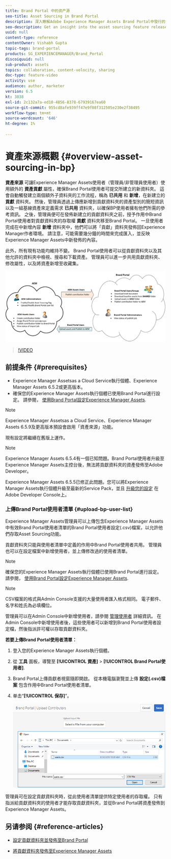 ```yaml
---
title: Brand Portal 中的资产源
seo-title: Asset Sourcing in Brand Portal
description: 深入瞭解Adobe Experience Manager Assets Brand Portal中發行的資產來源功能。
seo-description: Get an insight into the asset sourcing feature released in the Adobe Experience Manager Assets Brand Portal.
uuid: null
content-type: reference
contentOwner: Vishabh Gupta
topic-tags: brand-portal
products: SG_EXPERIENCEMANAGER/Brand_Portal
discoiquuid: null
sub-product: assets
topics: collaboration, content-velocity, sharing
doc-type: feature-video
activity: use
audience: author, marketer
version: 6.5
kt: 3838
exl-id: 2c132a7a-ed10-4856-8378-67939167ea60
source-git-commit: 955cd8afe939ff47e9f08f312505e230e2f38495
workflow-type: tm+mt
source-wordcount: '646'
ht-degree: 1%

---
```


# 資產來源概觀 {#overview-asset-sourcing-in-bp}

**資產來源** 可讓Experience Manager Assets使用者（管理員/非管理員使用者）使用額外的 **資產貢獻** 屬性，確保Brand Portal使用者可提交所建立的新資料夾。 這會自動觸發建立兩個額外子資料夾的工作流程，稱為 **已共用** 和 **新增**，在新建立的 **貢獻** 資料夾。 然後，管理員透過上傳應新增到貢獻資料夾的資產型別的簡短資訊以及一組基線資產來定義需求 **已共用** 資料夾，以確保BP使用者擁有他們所需的參考資訊。 之後，管理員便可在發佈新建立的貢獻資料夾之前，授予作用中Brand Portal使用者對貢獻資料夾的存取權 **貢獻** 資料夾移至Brand Portal。 一旦使用者完成在中新增內容 **新增** 資料夾中，他們可以將「貢獻」資料夾發佈回Experience Manager作者環境。 請注意，可能需要幾分鐘的時間來完成匯入，並反映Experience Manager Assets中新發佈的內容。

此外，所有現有功能均維持不變。 Brand Portal使用者可以從貢獻資料夾以及其他允許的資料夾中檢視、搜尋和下載資產。 管理員可以進一步共用貢獻資料夾、修改屬性，以及將資產新增至收藏集。

![Brand Portal資產來源](assets/asset-sourcing.png)

>[!VIDEO](https://video.tv.adobe.com/v/29365/?quality=12)

## 前提条件 {#prerequisites}

* Experience Manager Assetsas a Cloud Service執行個體、Experience Manager Assets 6.5.2或更高版本。
* 確保您的Experience Manager Assets執行個體已使用Brand Portal進行設定。 請參閱， [使用Brand Portal設定Experience Manager Assets](../using/configure-aem-assets-with-brand-portal.md).

<!--
* Ensure that your Brand Portal tenant is configured with one AEM Assets author instance.
-->

>[!NOTE]
>
>Experience Manager Assetsas a Cloud Service、Experience Manager Assets 6.5.9及更高版本預設會啟用「資產來源」功能。
>
>現有設定將繼續在舊版上運作。

>[!NOTE]
>
>Experience Manager Assets 6.5.4有一個已知問題。Brand Portal使用者升級至Experience Manager Assets主控台後，無法將貢獻資料夾的資產發佈至Adobe Developer。
>
>Experience Manager Assets 6.5.5已修正此問題。您可以將Experience Manager Assets執行個體升級至最新的Service Pack，並且 [升級您的設定](https://experienceleague.adobe.com/docs/experience-manager-65/assets/brandportal/configure-aem-assets-with-brand-portal.html#upgrade-integration-65) 在Adobe Developer Console上。

<!--

>For immediate fix on AEM 6.5.4, it is recommended to [download the hotfix](https://www.adobeaemcloud.com/content/marketplace/marketplaceProxy.html?packagePath=/content/companies/public/adobe/packages/cq650/hotfix/cq-6.5.0-hotfix-33041) and install on your author instance.
-->

<!--
## Configure Asset Sourcing {#configure-asset-sourcing}

**Asset Sourcing** is configured from within the AEM Assets author instance. The administrators can enable the Asset Sourcing feature flag configuration from the **AEM Web Console Configuration** and upload the active Brand Portal users list in **AEM Assets**.

>[!NOTE]
>
>Asset Sourcing is by default enabled on AEM Assets as a Cloud Service. The AEM administrator can directly upload the active Brand Portal users to allow them access to the Asset Sourcing feature.

>[!NOTE]
>
>Before you begin with the configuration, ensure that your AEM Assets instance is configured with Brand Portal. See, [Configure AEM Assets with Brand Portal](../using/configure-aem-assets-with-brand-portal.md). 

The following video demonstrates, how to configure Asset Sourcing on your AEM Assets author instance:

>[!VIDEO](https://video.tv.adobe.com/v/29771)
-->

<!--
### Enable Asset Sourcing {#enable-asset-sourcing}

AEM administrators can enable the Asset Sourcing feature flag from within the AEM Web Console Configuration (a.k.a Configuration Manager).

>[!NOTE]
>
>This step is not applicable for AEM Assets as a Cloud Service.


**To enable Asset Sourcing:**
1. Log in to your AEM Assets author instance and open Configuration Manager. 
Default URL: http:// localhost:4502/system/console/configMgr.
1. Search using the keyword **Asset Sourcing** to locate **[!UICONTROL Asset Sourcing Feature Flag Config]**.
1. Click **[!UICONTROL Asset Sourcing Feature Flag Config]** to open the configuration window.
1. Select the **[!UICONTROL feature.flag.active.status]** check box.
1. Click **[!UICONTROL Save]**.

![](assets/enable-asset-sourcing.png)
-->


### 上傳Brand Portal使用者清單 {#upload-bp-user-list}

Experience Manager Assets管理員可以上傳包含Experience Manager Assets中有效Brand Portal使用者清單的Brand Portal使用者設定(.csv)檔案，以允許他們存取Asset Sourcing功能。

貢獻資料夾只能與使用者清單中定義的作用中Brand Portal使用者共用。 管理員也可以在設定檔案中新增使用者，並上傳修改過的使用者清單。

>[!NOTE]
>
>確保您的Experience Manager Assets執行個體已使用Brand Portal進行設定。 請參閱， [使用Brand Portal設定Experience Manager Assets](../using/configure-aem-assets-with-brand-portal.md).

>[!NOTE]
>
>CSV檔案的格式與Admin Console支援的大量使用者匯入格式相同。 電子郵件、名字和姓氏為必填欄位。

管理員可以在Admin Console中新增使用者，請參閱 [管理使用者](brand-portal-adding-users.md) 詳細資訊。 在Admin Console中新增使用者後，這些使用者可以新增到Brand Portal使用者設定檔，然後指派許可權以存取貢獻資料夾。

**若要上傳Brand Portal使用者清單：**

1. 登入您的Experience Manager Assets執行個體。
1. 從 **工具**  面板，導覽至 **[!UICONTROL 資產]** > **[!UICONTROL Brand Portal使用者]**.

1. Brand Portal上傳貢獻者視窗隨即開啟。
從本機電腦瀏覽並上傳 **設定(.csv)檔案** 包含作用中Brand Portal使用者清單。
1. 单击“**[!UICONTROL 保存]**”。

   ![](assets/upload-user-list2.png)


管理員可在設定貢獻資料夾時，從此使用者清單提供特定使用者的存取權。 只有指派給貢獻資料夾的使用者才能存取貢獻資料夾，並從Brand Portal將資產發佈到Experience Manager Assets。

## 另请参阅 {#reference-articles}

* [設定貢獻資料夾並發佈至Brand Portal](brand-portal-publish-contribution-folder-to-brand-portal.md)

* [將貢獻資料夾發佈至Experience Manager Assets](brand-portal-publish-contribution-folder-to-aem-assets.md)
